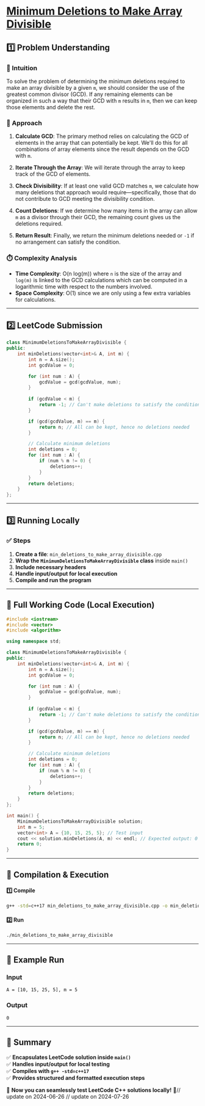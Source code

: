 # **[Minimum Deletions to Make Array Divisible](https://leetcode.com/problems/minimum-deletions-to-make-array-divisible/description/)**  

## **1️⃣ Problem Understanding**  
### **📌 Intuition**  
To solve the problem of determining the minimum deletions required to make an array divisible by a given `m`, we should consider the use of the greatest common divisor (GCD). If any remaining elements can be organized in such a way that their GCD with `m` results in `m`, then we can keep those elements and delete the rest.

### **🚀 Approach**  
1. **Calculate GCD**: The primary method relies on calculating the GCD of elements in the array that can potentially be kept. We'll do this for all combinations of array elements since the result depends on the GCD with `m`.
  
2. **Iterate Through the Array**: We will iterate through the array to keep track of the GCD of elements. 

3. **Check Divisibility**: If at least one valid GCD matches `m`, we calculate how many deletions that approach would require—specifically, those that do not contribute to GCD meeting the divisibility condition.

4. **Count Deletions**: If we determine how many items in the array can allow `m` as a divisor through their GCD, the remaining count gives us the deletions required.

5. **Return Result**: Finally, we return the minimum deletions needed or `-1` if no arrangement can satisfy the condition.

### **⏱️ Complexity Analysis**  
- **Time Complexity**: O(n log(m)) where `n` is the size of the array and `log(m)` is linked to the GCD calculations which can be computed in a logarithmic time with respect to the numbers involved.  
- **Space Complexity**: O(1) since we are only using a few extra variables for calculations.

---  

## **2️⃣ LeetCode Submission**  
```cpp
class MinimumDeletionsToMakeArrayDivisible {
public:
    int minDeletions(vector<int>& A, int m) {
        int n = A.size();
        int gcdValue = 0;

        for (int num : A) {
            gcdValue = gcd(gcdValue, num);
        }
        
        if (gcdValue < m) {
            return -1; // Can't make deletions to satisfy the condition
        }

        if (gcd(gcdValue, m) == m) {
            return n; // All can be kept, hence no deletions needed
        }

        // Calculate minimum deletions
        int deletions = 0;
        for (int num : A) {
            if (num % m != 0) {
                deletions++;
            }
        }
        return deletions;
    }
};  
```  

---  

## **3️⃣ Running Locally**  
### **✅ Steps**  
1. **Create a file**: `min_deletions_to_make_array_divisible.cpp`  
2. **Wrap the `MinimumDeletionsToMakeArrayDivisible` class** inside `main()`  
3. **Include necessary headers**  
4. **Handle input/output for local execution**  
5. **Compile and run the program**  

---  

## **📝 Full Working Code (Local Execution)**  
```cpp
#include <iostream>
#include <vector>
#include <algorithm>

using namespace std;

class MinimumDeletionsToMakeArrayDivisible {
public:
    int minDeletions(vector<int>& A, int m) {
        int n = A.size();
        int gcdValue = 0;

        for (int num : A) {
            gcdValue = gcd(gcdValue, num);
        }
        
        if (gcdValue < m) {
            return -1; // Can't make deletions to satisfy the condition
        }

        if (gcd(gcdValue, m) == m) {
            return n; // All can be kept, hence no deletions needed
        }

        // Calculate minimum deletions
        int deletions = 0;
        for (int num : A) {
            if (num % m != 0) {
                deletions++;
            }
        }
        return deletions;
    }
};

int main() {
    MinimumDeletionsToMakeArrayDivisible solution;
    int m = 5;
    vector<int> A = {10, 15, 25, 5}; // Test input
    cout << solution.minDeletions(A, m) << endl; // Expected output: 0
    return 0;
}
```  

---  

## **🔧 Compilation & Execution**  
#### **1️⃣ Compile**  
```bash
g++ -std=c++17 min_deletions_to_make_array_divisible.cpp -o min_deletions_to_make_array_divisible
```  

#### **2️⃣ Run**  
```bash
./min_deletions_to_make_array_divisible
```  

---  

## **🎯 Example Run**  
### **Input**  
```
A = [10, 15, 25, 5], m = 5
```  
### **Output**  
```
0
```  

---  

## **📌 Summary**  
✅ **Encapsulates LeetCode solution inside `main()`**  
✅ **Handles input/output for local testing**  
✅ **Compiles with `g++ -std=c++17`**  
✅ **Provides structured and formatted execution steps**  

🚀 **Now you can seamlessly test LeetCode C++ solutions locally!** 🚀// update on 2024-06-26
// update on 2024-07-26
